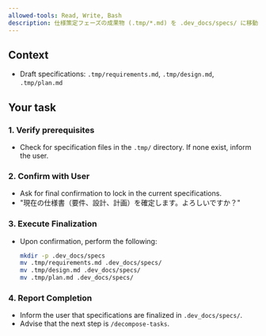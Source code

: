 ```yaml
---
allowed-tools: Read, Write, Bash
description: 仕様策定フェーズの成果物 (.tmp/*.md) を .dev_docs/specs/ に移動し、仕様を確定します。
---
```


## Context
- Draft specifications: `.tmp/requirements.md`, `.tmp/design.md`, `.tmp/plan.md`

## Your task

### 1. Verify prerequisites
- Check for specification files in the `.tmp/` directory. If none exist, inform the user.

### 2. Confirm with User
- Ask for final confirmation to lock in the current specifications.
- "現在の仕様書（要件、設計、計画）を確定します。よろしいですか？"

### 3. Execute Finalization
- Upon confirmation, perform the following:
  ```bash
  mkdir -p .dev_docs/specs
  mv .tmp/requirements.md .dev_docs/specs/
  mv .tmp/design.md .dev_docs/specs/
  mv .tmp/plan.md .dev_docs/specs/
  ```

### 4. Report Completion
- Inform the user that specifications are finalized in `.dev_docs/specs/`.
- Advise that the next step is `/decompose-tasks`.
